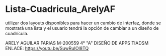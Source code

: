 # Lista-Cuadricula_ArelyAF
 utilizar dos layouts disponibles para hacer un cambio de interfaz, donde se mostrará una lista y el usuario tendrá la opción de cambiar a un diseño de cuadrícula.

ARELY AGUILAR FARIAS
M-200559
4° "A"
DISEÑO DE APPS TIADSM
ENLACE: https://youtu.be/SuwRuIOl8TQ
